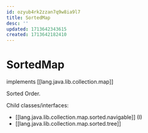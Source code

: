 ```yaml
---
id: ozyub4rk2zzan7q9w8ia9l7
title: SortedMap
desc: ''
updated: 1713642343615
created: 1713642182410
---
```


# SortedMap

implements [[lang.java.lib.collection.map]]

Sorted Order.

Child classes/interfaces:

- [[lang.java.lib.collection.map.sorted.navigable]] (I)
- [[lang.java.lib.collection.map.sorted.tree]]
